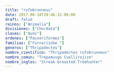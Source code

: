 ```yaml
---
title: "rufobrunneus"
date: 2017-08-18T20:46:32-06:00
draft: false
reinos: ["Animalia"]
divisiones: ["Chordata"]
clases: ["Aves"]
ordenes: ["Passeriformes"]
familias: ["Furnariidae "]
generos: ["Thripadectes"]
nombre_cientifico: "Thripadectes rufobrunneus"
nombre_comun: "Trepamusgo Cuellirojizo"
nombre_ingles: "Streak-breasted Treehunter"
---
```

